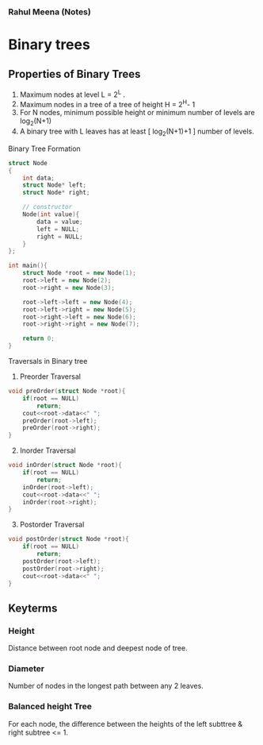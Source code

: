 ### Rahul Meena (Notes)

# Binary trees
## Properties of Binary Trees
1. Maximum nodes at level L = 2<sup>L</sup> .
2. Maximum nodes in a tree of a tree of height H = 2<sup>H</sup>- 1
3. For N nodes, minimum possible height or minimum number of levels are log<sub>2</sub>(N+1)
4. A binary tree with L leaves has at least [ log<sub>2</sub>(N+1)+1 ] number of levels.


Binary Tree Formation
```c++
struct Node
{
    int data;
    struct Node* left;
    struct Node* right;

    // constructor
    Node(int value){
        data = value;
        left = NULL;
        right = NULL;
    }
};
```

```c++
int main(){
    struct Node *root = new Node(1);
    root->left = new Node(2);
    root->right = new Node(3);

    root->left->left = new Node(4);
    root->left->right = new Node(5);
    root->right->left = new Node(6);
    root->right->right = new Node(7);

    return 0;
}
```
Traversals in Binary tree
1. Preorder Traversal
```c++
void preOrder(struct Node *root){
    if(root == NULL)
        return;
    cout<<root->data<<" ";
    preOrder(root->left);
    preOrder(root->right);
}
```
2. Inorder Traversal
```c++
void inOrder(struct Node *root){
    if(root == NULL)
        return;
    inOrder(root->left);
    cout<<root->data<<" ";
    inOrder(root->right);
}
```

3. Postorder Traversal
```c++
void postOrder(struct Node *root){
    if(root == NULL)
        return;
    postOrder(root->left);
    postOrder(root->right);
    cout<<root->data<<" ";
}
```
## Keyterms
### Height
Distance between root node and deepest node of tree.

### Diameter
Number of nodes in the longest path between any 2 leaves.<br>

### Balanced height Tree
For each node, the difference between the heights of the left subttree & right subtree <= 1.
